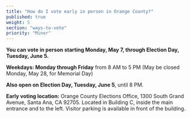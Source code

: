 ```yaml
---
title: "How do I vote early in person in Orange County?"
published: true
weight: 5
section: "ways-to-vote"
priority: "Minor"
---
```


**You can vote in person starting Monday, May 7, through Election Day, Tuesday, June 5.**  

**Weekdays: Monday through Friday** from 8 AM to 5 PM (May be closed Monday, May 28, for Memorial Day)  

**Also open on Election Day, Tuesday, June 5**, until 8 PM.  

**Early voting location:** Orange County Elections Office, 1300 South Grand Avenue, Santa Ana, CA 92705. Located in Building C, inside the main entrance and to the left. Visitor parking is available in front of the building.  
